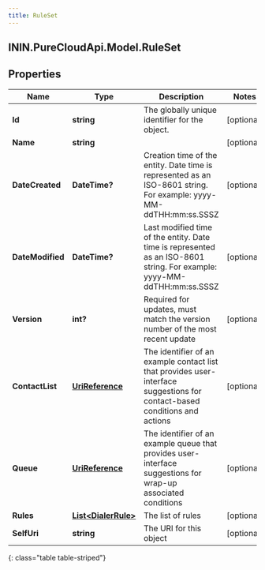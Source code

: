 ```yaml
---
title: RuleSet
---
```

## ININ.PureCloudApi.Model.RuleSet

## Properties

|Name | Type | Description | Notes|
|------------ | ------------- | ------------- | -------------|
| **Id** | **string** | The globally unique identifier for the object. | [optional] |
| **Name** | **string** |  | [optional] |
| **DateCreated** | **DateTime?** | Creation time of the entity. Date time is represented as an ISO-8601 string. For example: yyyy-MM-ddTHH:mm:ss.SSSZ | [optional] |
| **DateModified** | **DateTime?** | Last modified time of the entity. Date time is represented as an ISO-8601 string. For example: yyyy-MM-ddTHH:mm:ss.SSSZ | [optional] |
| **Version** | **int?** | Required for updates, must match the version number of the most recent update | [optional] |
| **ContactList** | [**UriReference**](UriReference.html) | The identifier of an example contact list that provides user-interface suggestions for contact-based conditions and actions | [optional] |
| **Queue** | [**UriReference**](UriReference.html) | The identifier of an example queue that provides user-interface suggestions for wrap-up associated conditions | [optional] |
| **Rules** | [**List&lt;DialerRule&gt;**](DialerRule.html) | The list of rules | [optional] |
| **SelfUri** | **string** | The URI for this object | [optional] |
{: class="table table-striped"}


